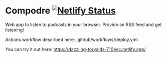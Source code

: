 # Compodre [![Netlify Status](https://api.netlify.com/api/v1/badges/d56d846e-9b7c-440b-9d98-d29175a7dda4/deploy-status)](https://app.netlify.com/sites/dazzling-torvalds-710eec/deploys)
Web app to listen to podcasts in your browser. Provide an RSS feed and get listening!

Actions workflow described here: .github/workflows/deploy.yml.

You can try it out here: https://dazzling-torvalds-710eec.netlify.app/
